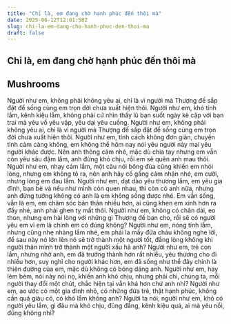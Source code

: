 ```yaml
---
title: "Chỉ là, em đang chờ hạnh phúc đến thôi mà"
date: 2025-06-12T12:01:58Z
slug: chi-la-em-dang-cho-hanh-phuc-den-thoi-ma
draft: false
---
```


## Chỉ là, em đang chờ hạnh phúc đến thôi mà

## Mushrooms

Người như em, không phải không yêu ai, chỉ là vì người mà Thượng đế sắp đặt để sống cùng em trọn đời chưa xuất hiện thôi.​ 
Người như em, khó tính lắm, kênh kiệu lắm, không phải cứ nhìn thấy lũ bạn suốt ngày kè cặp với bạn trai mà yêu vồ yêu vập, yêu dại yêu cuồng.​ ​Người như em, không phải không yêu ai, chỉ là vì người mà Thượng đế sắp đặt để sống cùng em trọn đời chưa xuất hiện thôi.​ ​Người như em, tính cách không đơn giản, chuyện tình cảm càng không, em không thể hôm nay nói yêu người này mai yêu người khác được. Nên anh thông cảm nhé, mặc dù chia tay nhưng em vẫn còn yêu sâu đậm lắm, anh đừng khó chịu, rồi em sẽ quên anh mau thôi.​ ​Người như em, nhạy cảm lắm, một câu nói bông đùa cũng khiến em nhói lòng, nhưng em không tỏ ra, nên anh hãy cố gắng cảm nhận nhé, em cười, nhưng lòng em đau lắm.​ ​Người như em, dạt dào yêu thương lắm, em yêu gia đình, bạn bè và nếu như mình còn quen nhau, thì còn có anh nữa, nhưng anh đừng tưởng không có anh là em không sống được nhé. Em vẫn sống, vẫn là em, em chăm sóc bản thân nhiều hơn, ai cũng khen em xinh hơn ra đấy nhé, anh phải ghen tỵ mất thôi.​ ​Người như em, không có chân dài, eo thon, nhưng em hài lòng với những gì Thượng đế ban cho, rồi sẽ có người yêu em vì em là chính em có đúng không?​ ​Người như em, nóng tính lắm, nhưng cũng nhẹ nhàng lắm nhé, em phải la mấy đứa cháu không nghe lời, để sau này nó lớn lên nó sẽ trở thành một người tốt, đắng lòng không khi người thân mình trở thành một người xấu hả anh?​ ​Người như em, trẻ con lắm, nhưng nhờ anh, em đã trưởng thành hơn rất nhiều, yêu thương cho đi nhiều hơn, suy nghĩ cho người khác hơn, em đã sống như thể đây chính là thiên đường của em, mặc dù không có bóng dáng anh.​ ​Người như em, hay lèm bèm, nói này nói nọ, khiến anh khó chịu, nhưng phải chi, chúng ta, mỗi người thay đổi một chút, chắc hiện tại vẫn khá hơn chứ anh nhỉ?​ ​Người như em, ao ước có một gia đình nhỏ, có những đứa trẻ, thật hạnh phúc, không cần quá giàu có, có khó lắm không anh?​ ​Người ta nói, người như em, khó có người yêu lắm, gì đâu mà khó chịu, đủng đẳng, kênh kiệu quá, ai mà yêu nổi, đúng không nhỉ?​